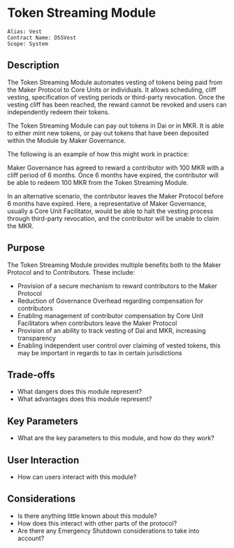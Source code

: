 # Token Streaming Module

```
Alias: Vest
Contract Name: DSSVest
Scope: System
```

## Description

The Token Streaming Module automates vesting of tokens being paid from the Maker Protocol to Core Units or individuals. It allows scheduling, cliff vesting, specification of vesting periods or third-party revocation. Once the vesting cliff has been reached, the reward cannot be revoked and users can independently redeem their tokens.

The Token Streaming Module can pay out tokens in Dai or in MKR. It is able to either mint new tokens, or pay out tokens that have been deposited within the Module by Maker Governance.

The following is an example of how this might work in practice:

Maker Governance has agreed to reward a contributor with 100 MKR with a cliff period of 6 months. Once 6 months have expired, the contributor will be able to redeem 100 MKR from the Token Streaming Module.

In an alternative scenario, the contributor leaves the Maker Protocol before 6 months have expired. Here, a representative of Maker Governance, usually a Core Unit Facilitator, would be able to halt the vesting process through third-party revocation, and the contributor will be unable to claim the MKR.

## Purpose

The Token Streaming Module provides multiple benefits both to the Maker Protocol and to Contributors. These include:

* Provision of a secure mechanism to reward contributors to the Maker Protocol
* Reduction of Governance Overhead regarding compensation for contributors
* Enabling management of contributor compensation by Core Unit Facilitators when contributors leave the Maker Protocol
* Provision of an ability to track vesting of Dai and MKR, increasing transparency
* Enabling independent user control over claiming of vested tokens, this may be important in regards to tax in certain jurisdictions

## Trade-offs
* What dangers does this module represent?
* What advantages does this module represent?

## Key Parameters
* What are the key parameters to this module, and how do they work?

## User Interaction
* How can users interact with this module?

## Considerations
* Is there anything little known about this module?
* How does this interact with other parts of the protocol?
* Are there any Emergency Shutdown considerations to take into account?
